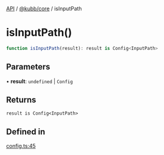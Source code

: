 [API](../../../packages.md) / [@kubb/core](../index.md) / isInputPath

# isInputPath()

```ts
function isInputPath(result): result is Config<InputPath>
```

## Parameters

• **result**: `undefined` \| `Config`

## Returns

`result is Config<InputPath>`

## Defined in

[config.ts:45](https://github.com/kubb-project/kubb/blob/41d5fcbd23d143293d72542efcb650e62fa3a210/packages/core/src/config.ts#L45)
